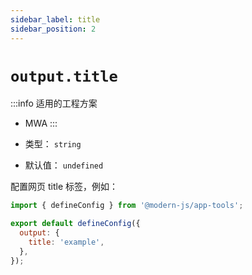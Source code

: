 ```yaml
---
sidebar_label: title
sidebar_position: 2
---
```


# `output.title`

:::info 适用的工程方案
* MWA
:::

* 类型： `string`
* 默认值： `undefined`


配置网页 title 标签，例如：


```javascript title="modern.config.js"
import { defineConfig } from '@modern-js/app-tools';

export default defineConfig({
  output: {
    title: 'example',
  },
});
```
